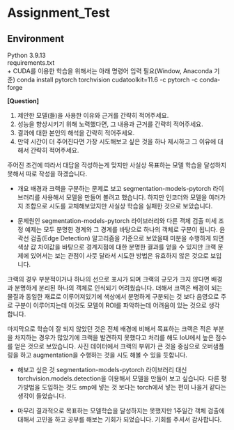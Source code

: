 # Assignment_Test

## Environment  
Python 3.9.13  
requirements.txt  
+
CUDA를 이용한 학습을 위해서는 아래 명령어 입력 필요(Window, Anaconda 기준)
conda install pytorch torchvision cudatoolkit=11.6 -c pytorch -c conda-forge  

**[Question]**
1) 제안한 모델(들)을 사용한 이유와 근거를 간략히 적어주세요.
2) 성능을 향상시키기 위해 노력했다면, 그 내용과 근거를 간략히 적어주세요.
3) 결과에 대한 본인의 해석을 간략히 적어주세요.
4) 만약 시간이 더 주어진다면 가장 시도해보고 싶은 것을 하나 제시하고 그 이유에 대해서 간략히 적어주세요.

주어진 조건에 따라서 대답을 작성하는게 맞지만 사실상 목표하는 모델 학습을 달성하지 못해서 따로 작성을 하겠습니다.

* 개요
배경과 크랙을 구분하는 문제로 보고 segmentation-models-pytorch 라이브러리를 사용해서 모델을 만들어 볼려고 했습니다. 하지만 인코더와 모델을 여러가지 조합으로 시도를 교체해보았지만 사실상 학습을 실패한 것으로 보았습니다.

* 문제원인
segmentation-models-pytorch 라이브러리와 다른 객체 검출 미세 조정 예제는 모두 분명한 경계와 그 경계를 바탕으로 하나의 객체로 구분이 됩니다. 윤곽선 검출(Edge Detection) 알고리즘을 기준으로 보았을때 미분을 수행하게 되면 색상 값 차이값을 바탕으로 경계지점에 대한 분명한 결과를 얻을 수 있지만 크랙 문제에 있어서는 보는 관점이 사뭇 달라서 시도한 방법은 유효하지 않은 것으로 보입니다.

크랙의 경우 부분적이거나 하나의 선으로 표시가 되며 크랙의 규모가 크지 않다면 배경과 분명하게 분리된 하나의 객체로 인식되기 어려웠습니다. 더해서 크랙은 배경이 되는 물질과 동일한 재료로 이루어져있기에 색상에서 분명하게 구분되는 것 보다 음영으로 주로 구분이 이루어지는데 이것도 모델이 ROI를 파악하는데 어려움이 있는 것으로 생각 합니다.

마지막으로 학습이 잘 되지 않았던 것은 전체 배경에 비해서 목표하는 크랙은 적은 부분을 차지하는 경우가 많았기에 크랙을 발견하지 못했다고 처리를 해도 IoU에서 높은 점수를 얻은 것으로 보았습니다. 사진 데이터에서 크랙의 부위가 큰 것을 중심으로 오버샘플링을 하고 augmentation을 수행하는 것을 시도 해볼 수 있을 듯합니다.

* 해보고 싶은 것
segmentation-models-pytorch 라이브러리 대신 torchvision.models.detection을 이용해서 모델을 만들어 보고 싶습니다. 다른 평가방법을 도입하는 것도 smp에 넣는 것 보다는 torch에서 넣는 편이 나을거 같다는 생각이 들었습니다.

* 마무리
결과적으로 목표하는 모델학습을 달성하지는 못했지만 1주일간 객체 검출에 대해서 고민을 하고 공부를 해보는 기회가 되었습니다. 기회를 주셔서 감사합니다.
